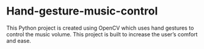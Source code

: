 # Hand-gesture-music-control
This Python project is created using OpenCV which uses hand gestures to control the music volume. This project is built to increase the user’s comfort and ease.
